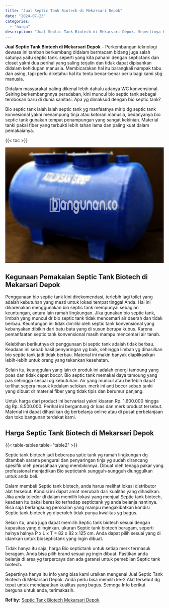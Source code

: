 ```yaml
---
title: "Jual Septic Tank Biotech di Mekarsari Depok"
date: "2024-07-23"
categories: 
  - "harga"
description: "Jual Septic Tank Biotech di Mekarsari Depok. Sepertinya hanya itu info yang bisa kami uraikan mengenai Jual Septic Tank Biotech di Mekarsari Depok. Anda perl..."
---
```


**Jual Septic Tank Biotech di Mekarsari Depok** – Perkembangan teknologi dewasa ini tambah berkembang didalam bermacam bidang juga salah satunya yaitu septic tank. seperti yang kita pahami dengan septictank dan closet yakni dua perihal yang saling terjalin dan tidak dapat dipisahkan didalam kehidupan manusia. Membicarakan hal itu barangkali nampak tabu dan asing, tapi perlu diketahui hal itu tentu benar-benar perlu bagi kami sbg manusia.

Didalam masyarakat paling dikenal lebih dahulu adanya WC konvensional. Seiring berkembangnnya peradaban, kini muncul bio septic tank sebagai terobosan baru di dunia sanitasi. Apa yg dimaksud dengan bio septic tank?

Bio septic tank ialah ialah septic tank yg manfaatnya mirip dg septic tank konvesional yakni menampung tinja atau kotoran manusia, bedanyanya bio septic tank gunakan tempat penampungan yang sangat kekinian. Material tanki pakai fiber yang terbukti lebih tahan lama dan paling kuat dalam pemakaianya.

{{< toc >}}

![Jual Septic Tank Biotech di Mekarsari Depok](/images/jual-bio-septictank-09.png)

## Kegunaan Pemakaian Septic Tank Biotech di Mekarsari Depok

Penggunaan bio septic tank kini direkomendasi, terlebih lagi toilet yang adalah kebutuhan yang mesti untuk lokasi tempat tinggal Anda. Hal ini dikarenakan menggunakan bio septic tank mempunyai sebagian keuntungan, antara lain ramah lingkungan. Jika gunakan bio septic tank, limbah yang muncul dr bio septic tank tidak mencemari air daerah dan tidak berbau. Keuntungan ini tidak dimiliki oleh septic tank konvensional yang kebanyakan dibikin dari batu bata yang di susun berupa kubus. Karena pemanfaatan septic tank konvensional masih mampu mencemari air tanah.

Kelebihan berikutnya dr penggunaan bi septic tank adalah tidak berbau. Keadaan ini sebab hasil penyaringan yg baik, sehingga limbah yg dihasilkan bio septic tank jadi tidak berbau. Material ini makin banyak diaplikasikan lebih-lebih untuk orang yang tekankan kesehatan.

Selain itu, keunggulan yang lain dr produk ini adalah energi tamoung yang poas dan tidak cepat bocor. Bio septic tank memakai daya tamoung yang pas sehingga sesuai dg kebutuhan. Air yang muncul atau berlebih dapat terlihat segera masuk kedalam selokan. merk ini anti bocor sebab tanki yang dibuat dr material fiber yang tidak tipis dan berumur panjang.

Untuk harga dari product ini bervariasi yakni kisaran Rp. 1.600.000 hingga dg Rp. 8.500.000. Perihal ini bergantung dr luas dan merk product tersebut. Material ini dapat dihasilkan dg berbelanja online atau di pusat perbelanjaan dan toko bangunan terdekat kami.

## Harga Septic Tank Biotech di Mekarsari Depok

{{< table-tables table="table2" >}}

Septic tank biotech jadi beberapa sptic tank yg ramah lingkungan dg ditambah sarana pengurai dan penyaringan tinja yg sudah dirancang spesifik oleh perusahaan yang membikinnya. Dibuat oleh tenaga pakar yang professional menjadikan Bio septictank sungguh-sungguh diunggulkan untuk anda beli.

Dalam membeli Septic tank biotech, anda harus melihat lokasi distributor alat tersebut. Kondisi ini dapat amat merubah dari kualitas yang dihasilkan. Jika anda teledor di dalam memilih lokasi yang menjual Septic tank biotech, keadaan itu bakal beresiko terhadap septictank yg anda belanja nantinya. Bisa saja berlangsung persoalan yang mampu mengakibatkan kondisi Septic tank biotech yg diperoleh tidak punya kwalitas yg bagus.

Selain itu, anda juga dapat memilih Septic tank biotech sesuai dengan kapasitas yang diinginkan. ukuran Septic tank biotech beragam, seperti halnya halnya P x L x T = 82 x 82 x 125 cm. Anda dapat pilih sesuai yang di idamkan untuk bioseptictank yang ingin dibuat.

Tidak hanya itu saja, harga Bio septictank untuk setiap merk termasuk beragam. Anda bisa pilih brand sesuai yg ingin dibuat. Pastikan anda belanja di area yg terpercaya dan ada garansi untuk pemeblian Septic tank biotech.

Sepertinya hanya itu info yang bisa kami uraikan mengenai Jual Septic Tank Biotech di Mekarsari Depok. Anda perlu bisa memilih ke-2 Alat tersebut dg tepat untuk mendapatkan kualitas yang bagus. Semoga Info berikut berguna untuk anda, terimakasih.

**Ref by:** [Septic Tank Biotech Mekarsari Depok](https://id.wikipedia.org/wiki/Septic)
